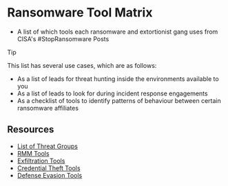 # Ransomware Tool Matrix
- A list of which tools each ransomware and extortionist gang uses from CISA's #StopRansomware Posts

> [!TIP]
>  This list has several use cases, which are as follows:
> - As a list of leads for threat hunting inside the environments available to you
> - As a list of leads to look for during incident response engagements
> - As a checklist of tools to identify patterns of behaviour between certain ransomware affiliates

## Resources
- [List of Threat Groups](https://github.com/BushidoUK/Ransomware-Tool-Matrix/blob/main/ThreatGroups.md)
- [RMM Tools](https://github.com/BushidoUK/Ransomware-Tool-Matrix/blob/main/Tools/RMM-Tools.md)
- [Exfiltration Tools](https://github.com/BushidoUK/Ransomware-Tool-Matrix/blob/main/Tools/Exfiltration.md)
- [Credential Theft Tools](https://github.com/BushidoUK/Ransomware-Tool-Matrix/blob/main/Tools/CredentialTheft.md)
- [Defense Evasion Tools](https://github.com/BushidoUK/Ransomware-Tool-Matrix/blob/main/Tools/DefenseEvasion.md)
